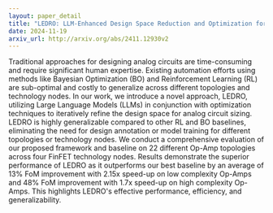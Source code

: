 ```yaml
---
layout: paper_detail
title: "LEDRO: LLM-Enhanced Design Space Reduction and Optimization for Analog Circuits"
date: 2024-11-19
arxiv_url: http://arxiv.org/abs/2411.12930v2
---
```


Traditional approaches for designing analog circuits are time-consuming and require significant human expertise. Existing automation efforts using methods like Bayesian Optimization (BO) and Reinforcement Learning (RL) are sub-optimal and costly to generalize across different topologies and technology nodes. In our work, we introduce a novel approach, LEDRO, utilizing Large Language Models (LLMs) in conjunction with optimization techniques to iteratively refine the design space for analog circuit sizing. LEDRO is highly generalizable compared to other RL and BO baselines, eliminating the need for design annotation or model training for different topologies or technology nodes. We conduct a comprehensive evaluation of our proposed framework and baseline on 22 different Op-Amp topologies across four FinFET technology nodes. Results demonstrate the superior performance of LEDRO as it outperforms our best baseline by an average of 13% FoM improvement with 2.15x speed-up on low complexity Op-Amps and 48% FoM improvement with 1.7x speed-up on high complexity Op-Amps. This highlights LEDRO's effective performance, efficiency, and generalizability.
